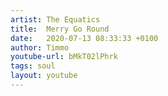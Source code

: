 ```yaml
---
artist: The Equatics
title:  Merry Go Round
date:   2020-07-13 08:33:33 +0100
author: Timmo
youtube-url: bMkT02lPhrk
tags: soul
layout: youtube
---
```

